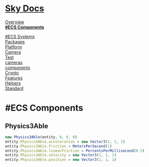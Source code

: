 <!--- This ECS Components was auto-generated using "npx sky readme" --> 

# [Sky Docs](../README.md)

[Overview](..%2Fdocs%2FREADME.md)   
**[#ECS Components](..%2F%23ecs-components%2FREADME.md)**   
  
[#ECS Systems](..%2F%23ecs-systems%2FREADME.md)   
[Packages](..%2F%40pkgs%2FREADME.md)   
[Platform](..%2F%40platform%2FREADME.md)   
[Camera](..%2F%5Fexamples%2Fcameras%2FSkyPerspectiveCamera%2Fdocs%2FREADME.md)   
[Test](..%2F%5Fexamples%2Fcameras%2FSkyPerspectiveCamera%2Ftest%2FREADME.md)   
[cameras](..%2Fcameras%2FREADME.md)   
[components](..%2Fcomponents%2FREADME.md)   
[Crypto](..%2Fcrypto%2FREADME.md)   
[Features](..%2Ffeatures%2FREADME.md)   
[Helpers](..%2Fhelpers%2FREADME.md)   
[Standard](..%2Fstandard%2FREADME.md)   

# #ECS Components

## Physics3Able

```typescript
new Physics3Able(entity, 0, 0, 0)
entity.Physics3Able.acceleration = new Vector3(1, 1, 1)
entity.Physics3Able.friction = MetersPerSecond(1)
entity.Physics3Able.linearFriction = PercentsPerMillisecond(0.5)
entity.Physics3Able.velocity = new Vector3(1, 1, 1)
entity.Physics3Able.position = new Vector3(1, 1, 1)

```